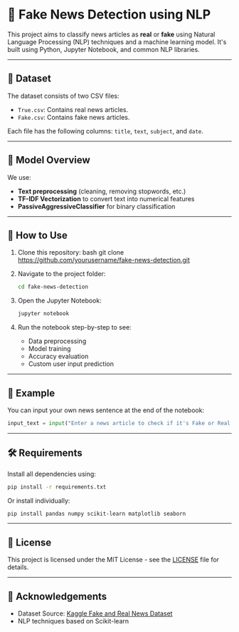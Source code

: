 
# 📰 Fake News Detection using NLP

This project aims to classify news articles as **real** or **fake** using Natural Language Processing (NLP) techniques and a machine learning model. It's built using Python, Jupyter Notebook, and common NLP libraries.

---

## 📂 Dataset

The dataset consists of two CSV files:
- `True.csv`: Contains real news articles.
- `Fake.csv`: Contains fake news articles.

Each file has the following columns: `title`, `text`, `subject`, and `date`.

---

## 🧠 Model Overview

We use:
- **Text preprocessing** (cleaning, removing stopwords, etc.)
- **TF-IDF Vectorization** to convert text into numerical features
- **PassiveAggressiveClassifier** for binary classification

---

## 🚀 How to Use

1. Clone this repository:
   bash
   git clone https://github.com/yourusername/fake-news-detection.git


2. Navigate to the project folder:

   ```bash
   cd fake-news-detection
   ```

3. Open the Jupyter Notebook:

   ```bash
   jupyter notebook
   ```

4. Run the notebook step-by-step to see:

   * Data preprocessing
   * Model training
   * Accuracy evaluation
   * Custom user input prediction

---

## 🧪 Example

You can input your own news sentence at the end of the notebook:

```python
input_text = input("Enter a news article to check if it's Fake or Real:\n")
```

---

## 🛠️ Requirements

Install all dependencies using:

```bash
pip install -r requirements.txt
```

Or install individually:

```bash
pip install pandas numpy scikit-learn matplotlib seaborn
```

---

## 📝 License

This project is licensed under the MIT License - see the [LICENSE](LICENSE) file for details.

---

## 🙌 Acknowledgements

* Dataset Source: [Kaggle Fake and Real News Dataset](https://www.kaggle.com/clmentbisaillon/fake-and-real-news-dataset)
* NLP techniques based on Scikit-learn
